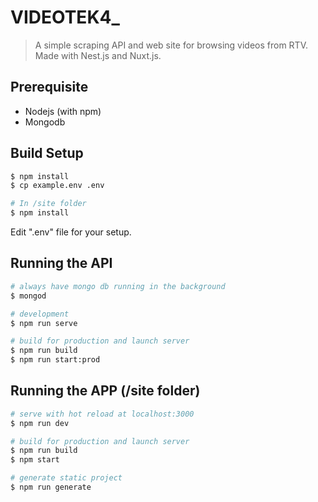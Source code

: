 # VIDEOTEK4_

> A simple scraping API and web site for browsing videos from RTV. Made with Nest.js and Nuxt.js.

## Prerequisite

* Nodejs (with npm)
* Mongodb

## Build Setup

```bash
$ npm install
$ cp example.env .env

# In /site folder
$ npm install
```
Edit ".env" file for your setup.

## Running the API

```bash
# always have mongo db running in the background
$ mongod

# development
$ npm run serve

# build for production and launch server
$ npm run build
$ npm run start:prod
```

## Running the APP (/site folder)

``` bash
# serve with hot reload at localhost:3000
$ npm run dev

# build for production and launch server
$ npm run build
$ npm start

# generate static project
$ npm run generate
```
